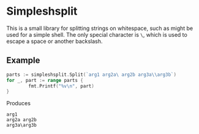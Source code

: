 Simpleshsplit
=============

This is a small library for splitting strings on whitespace, such as might be
used for a simple shell.  The only special character is `\`, which is used to
escape a space or another backslash.

Example
--------
```go
parts := simpleshsplit.Split(`arg1 arg2a\ arg2b arg3a\\arg3b`)
for _, part := range parts {
        fmt.Printf("%v\n", part)
}   
```
Produces
```
arg1
arg2a arg2b
arg3a\arg3b
```
